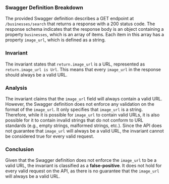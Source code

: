 ### Swagger Definition Breakdown
The provided Swagger definition describes a GET endpoint at `/businesses/search` that returns a response with a 200 status code. The response schema indicates that the response body is an object containing a property `businesses`, which is an array of items. Each item in this array has a property `image_url`, which is defined as a string.

### Invariant
The invariant states that `return.image_url` is a URL, represented as `return.image_url is Url`. This means that every `image_url` in the response should always be a valid URL.

### Analysis
The invariant claims that the `image_url` field will always contain a valid URL. However, the Swagger definition does not enforce any validation on the format of the `image_url`. It only specifies that `image_url` is a string. Therefore, while it is possible for `image_url` to contain valid URLs, it is also possible for it to contain invalid strings that do not conform to URL standards (e.g., empty strings, malformed strings, etc.). Since the API does not guarantee that `image_url` will always be a valid URL, the invariant cannot be considered true for every valid request.

### Conclusion
Given that the Swagger definition does not enforce the `image_url` to be a valid URL, the invariant is classified as a **false-positive**. It does not hold for every valid request on the API, as there is no guarantee that the `image_url` will always be a valid URL.
